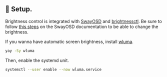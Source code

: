 ## 🔧 Setup.

Brightness control is integrated with [SwayOSD](https://github.com/ErikReider/SwayOSD) and [brightnessctl](https://github.com/Hummer12007/brightnessctl).
Be sure to follow [this steps](https://github.com/ErikReider/%3ESwayOSD#brightness-control) on the SwayOSD documentation to be able to change the brightness.

If you wanna have automatic screen brightness, install [wluma](https://github.com/maximbaz/wluma).

```bash
yay -Sy wluma
```

Then, enable the systemd unit.

```bash
systemctl --user enable --now wluma.service
```
